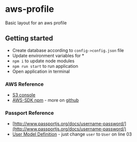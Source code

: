 # aws-profile
Basic layout for an aws profile

## Getting started
* Create database according to `config->config.json` file
* Update environment variables for
  * 
* `npm i` to update node modules
* `npm run start` to run application
* Open application in terminal

### AWS Reference
* [S3 console](https://s3.console.aws.amazon.com/s3/home?region=us-east-2#)
* [AWS-SDK npm](https://www.npmjs.com/package/aws-sdk) - more on [github](https://github.com/aws/aws-sdk-js/blob/master/SERVICES.md)

### Passport Reference
* [http://www.passportjs.org/docs/username-password/](http://www.passportjs.org/docs/username-password/)
* [User Model Definition](https://code.tutsplus.com/tutorials/using-passport-with-sequelize-and-mysql--cms-27537) - just change `user` to `User` on line 03
